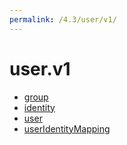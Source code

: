 ```yaml
---
permalink: /4.3/user/v1/
---
```


# user.v1



* [group](group.md)
* [identity](identity.md)
* [user](user.md)
* [userIdentityMapping](userIdentityMapping.md)